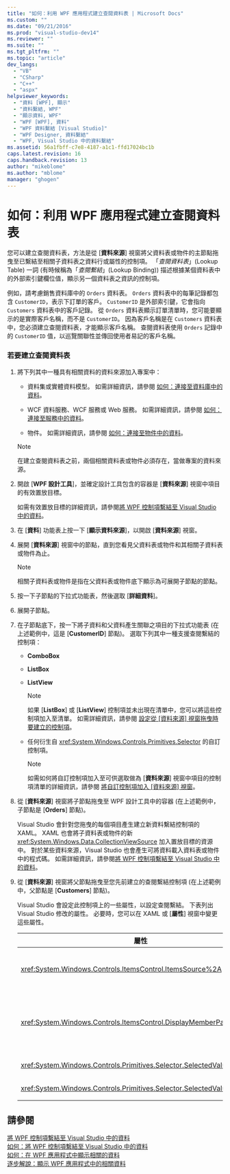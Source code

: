 ```yaml
---
title: "如何：利用 WPF 應用程式建立查閱資料表 | Microsoft Docs"
ms.custom: ""
ms.date: "09/21/2016"
ms.prod: "visual-studio-dev14"
ms.reviewer: ""
ms.suite: ""
ms.tgt_pltfrm: ""
ms.topic: "article"
dev_langs: 
  - "VB"
  - "CSharp"
  - "C++"
  - "aspx"
helpviewer_keywords: 
  - "資料 [WPF], 顯示"
  - "資料繫結, WPF"
  - "顯示資料, WPF"
  - "WPF [WPF], 資料"
  - "WPF 資料繫結 [Visual Studio]"
  - "WPF Designer, 資料繫結"
  - "WPF, Visual Studio 中的資料繫結"
ms.assetid: 56a1fbff-c7e8-4187-a1c1-ffd17024bc1b
caps.latest.revision: 16
caps.handback.revision: 13
author: "mikeblome"
ms.author: "mblome"
manager: "ghogen"
---
```

# 如何：利用 WPF 應用程式建立查閱資料表
您可以建立查閱資料表，方法是從 \[**資料來源**\] 視窗將父資料表或物件的主節點拖曳至已繫結至相關子資料表之資料行或屬性的控制項。  「*查閱資料表*」\(Lookup Table\) 一詞 \(有時候稱為「*查閱繫結*」\(Lookup Binding\)\) 描述根據某個資料表中的外部索引鍵欄位值，顯示另一個資料表之資訊的控制項。  
  
 例如，請考慮銷售資料庫中的 `Orders` 資料表。  `Orders` 資料表中的每筆記錄都包含 `CustomerID`，表示下訂單的客戶。  `CustomerID` 是外部索引鍵，它會指向 `Customers` 資料表中的客戶記錄。  從 `Orders` 資料表顯示訂單清單時，您可能要顯示的是實際客戶名稱，而不是 `CustomerID`。  因為客戶名稱是在 `Customers` 資料表中，您必須建立查閱資料表，才能顯示客戶名稱。  查閱資料表使用 `Orders` 記錄中的 `CustomerID` 值，以巡覽關聯性並傳回使用者易記的客戶名稱。  
  
### 若要建立查閱資料表  
  
1.  將下列其中一種具有相關資料的資料來源加入專案中：  
  
    -   資料集或實體資料模型。  如需詳細資訊，請參閱 [如何：連接至資料庫中的資料](../data-tools/how-to-connect-to-data-in-a-database.md)。  
  
    -   WCF 資料服務、WCF 服務或 Web 服務。  如需詳細資訊，請參閱 [如何：連接至服務中的資料](../data-tools/how-to-connect-to-data-in-a-service.md)。  
  
    -   物件。  如需詳細資訊，請參閱 [如何：連接至物件中的資料](../Topic/How%20to:%20Connect%20to%20Data%20in%20Objects.md)。  
  
    > [!NOTE]
    >  在建立查閱資料表之前，兩個相關資料表或物件必須存在，當做專案的資料來源。  
  
2.  開啟 \[**WPF 設計工具**\]，並確定設計工具包含的容器是 \[**資料來源**\] 視窗中項目的有效置放目標。  
  
     如需有效置放目標的詳細資訊，請參閱[將 WPF 控制項繫結至 Visual Studio 中的資料](../data-tools/bind-wpf-controls-to-data-in-visual-studio1.md)。  
  
3.  在 \[**資料**\] 功能表上按一下 \[**顯示資料來源**\]，以開啟 \[**資料來源**\] 視窗。  
  
4.  展開 \[**資料來源**\] 視窗中的節點，直到您看見父資料表或物件和其相關子資料表或物件為止。  
  
    > [!NOTE]
    >  相關子資料表或物件是指在父資料表或物件底下顯示為可展開子節點的節點。  
  
5.  按一下子節點的下拉式功能表，然後選取 \[**詳細資料**\]。  
  
6.  展開子節點。  
  
7.  在子節點底下，按一下將子資料和父資料產生關聯之項目的下拉式功能表 \(在上述範例中，這是 \[**CustomerID**\] 節點\)。  選取下列其中一種支援查閱繫結的控制項：  
  
    -   **ComboBox**  
  
    -   **ListBox**  
  
    -   **ListView**  
  
        > [!NOTE]
        >  如果 \[**ListBox**\] 或 \[**ListView**\] 控制項並未出現在清單中，您可以將這些控制項加入至清單。  如需詳細資訊，請參閱 [設定從 \[資料來源\] 視窗拖曳時要建立的控制項](../Topic/Set%20the%20control%20to%20be%20created%20when%20dragging%20from%20the%20Data%20Sources%20window.md)。  
  
    -   任何衍生自 <xref:System.Windows.Controls.Primitives.Selector> 的自訂控制項。  
  
        > [!NOTE]
        >  如需如何將自訂控制項加入至可供選取做為 \[**資料來源**\] 視窗中項目的控制項清單的詳細資訊，請參閱 [將自訂控制項加入 \[資料來源\] 視窗](../Topic/Add%20custom%20controls%20to%20the%20Data%20Sources%20window.md)。  
  
8.  從 \[**資料來源**\] 視窗將子節點拖曳至 WPF 設計工具中的容器 \(在上述範例中，子節點是 \[**Orders**\] 節點\)。  
  
     Visual Studio 會針對您拖曳的每個項目產生建立新資料繫結控制項的 XAML。  XAML 也會將子資料表或物件的新 <xref:System.Windows.Data.CollectionViewSource> 加入置放目標的資源中。  對於某些資料來源，Visual Studio 也會產生可將資料載入資料表或物件中的程式碼。  如需詳細資訊，請參閱[將 WPF 控制項繫結至 Visual Studio 中的資料](../data-tools/bind-wpf-controls-to-data-in-visual-studio1.md)。  
  
9. 從 \[**資料來源**\] 視窗將父節點拖曳至您先前建立的查閱繫結控制項 \(在上述範例中，父節點是 \[**Customers**\] 節點\)。  
  
     Visual Studio 會設定此控制項上的一些屬性，以設定查閱繫結。  下表列出 Visual Studio 修改的屬性。  必要時，您可以在 XAML 或 \[**屬性**\] 視窗中變更這些屬性。  
  
    |屬性|設定說明|  
    |--------|----------|  
    |<xref:System.Windows.Controls.ItemsControl.ItemsSource%2A>|這個屬性指定用來取得控制項中顯示之資料的集合或繫結。  Visual Studio 會將這個屬性設定為您拖曳至控制項之父資料的 <xref:System.Windows.Data.CollectionViewSource>。|  
    |<xref:System.Windows.Controls.ItemsControl.DisplayMemberPath%2A>|這個屬性指定控制項中顯示之資料項目的路徑。  Visual Studio 會將這個屬性設定為主索引鍵之後，第一個擁有字串資料型別的資料行或屬性。<br /><br /> 如果您想要在父資料中顯示不同的資料行或屬性，請將這個屬性變更為不同屬性的路徑。|  
    |<xref:System.Windows.Controls.Primitives.Selector.SelectedValue%2A>|Visual Studio 會將這個屬性繫結至您拖曳至設計工具中子資料的資料行或屬性。  這是父資料的外部索引鍵。|  
    |<xref:System.Windows.Controls.Primitives.Selector.SelectedValuePath%2A>|Visual Studio 會將這個屬性設定為子資料中做為父資料外部索引鍵之資料行或屬性的路徑。|  
  
## 請參閱  
 [將 WPF 控制項繫結至 Visual Studio 中的資料](../data-tools/bind-wpf-controls-to-data-in-visual-studio1.md)   
 [如何：將 WPF 控制項繫結至 Visual Studio 中的資料](../data-tools/bind-wpf-controls-to-data-in-visual-studio2.md)   
 [如何：在 WPF 應用程式中顯示相關的資料](../data-tools/display-related-data-in-wpf-applications.md)   
 [逐步解說：顯示 WPF 應用程式中的相關資料](../data-tools/walkthrough-displaying-related-data-in-a-wpf-application.md)
